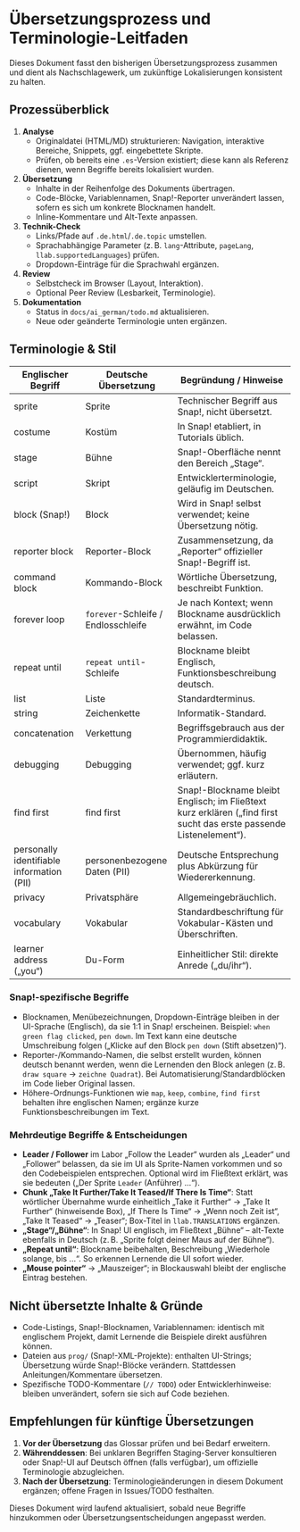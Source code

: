# Übersetzungsprozess und Terminologie-Leitfaden

Dieses Dokument fasst den bisherigen Übersetzungsprozess zusammen und dient als Nachschlagewerk, um zukünftige Lokalisierungen konsistent zu halten.

## Prozessüberblick
1. **Analyse**  
   - Originaldatei (HTML/MD) strukturieren: Navigation, interaktive Bereiche, Snippets, ggf. eingebettete Skripte.  
   - Prüfen, ob bereits eine `.es`-Version existiert; diese kann als Referenz dienen, wenn Begriffe bereits lokalisiert wurden.
2. **Übersetzung**  
   - Inhalte in der Reihenfolge des Dokuments übertragen.  
   - Code-Blöcke, Variablennamen, Snap!-Reporter unverändert lassen, sofern es sich um konkrete Blocknamen handelt.  
   - Inline-Kommentare und Alt-Texte anpassen.
3. **Technik-Check**  
   - Links/Pfade auf `.de.html`/`.de.topic` umstellen.  
   - Sprachabhängige Parameter (z. B. `lang`-Attribute, `pageLang`, `llab.supportedLanguages`) prüfen.  
   - Dropdown-Einträge für die Sprachwahl ergänzen.
4. **Review**  
   - Selbstcheck im Browser (Layout, Interaktion).  
   - Optional Peer Review (Lesbarkeit, Terminologie).  
5. **Dokumentation**  
   - Status in `docs/ai_german/todo.md` aktualisieren.  
   - Neue oder geänderte Terminologie unten ergänzen.

## Terminologie & Stil
| Englischer Begriff | Deutsche Übersetzung | Begründung / Hinweise |
|--------------------|---------------------|------------------------|
| sprite             | Sprite              | Technischer Begriff aus Snap!, nicht übersetzt. |
| costume            | Kostüm              | In Snap! etabliert, in Tutorials üblich. |
| stage              | Bühne               | Snap!-Oberfläche nennt den Bereich „Stage“. |
| script             | Skript              | Entwicklerterminologie, geläufig im Deutschen. |
| block (Snap!)      | Block               | Wird in Snap! selbst verwendet; keine Übersetzung nötig. |
| reporter block     | Reporter-Block      | Zusammensetzung, da „Reporter“ offizieller Snap!-Begriff ist. |
| command block      | Kommando-Block      | Wörtliche Übersetzung, beschreibt Funktion. |
| forever loop       | `forever`-Schleife / Endlosschleife | Je nach Kontext; wenn Blockname ausdrücklich erwähnt, im Code belassen. |
| repeat until       | `repeat until`-Schleife | Blockname bleibt Englisch, Funktionsbeschreibung deutsch. |
| list               | Liste               | Standardterminus. |
| string             | Zeichenkette        | Informatik-Standard. |
| concatenation      | Verkettung          | Begriffsgebrauch aus der Programmierdidaktik. |
| debugging          | Debugging           | Übernommen, häufig verwendet; ggf. kurz erläutern. |
| find first         | find first          | Snap!-Blockname bleibt Englisch; im Fließtext kurz erklären („find first sucht das erste passende Listenelement“). |
| personally identifiable information (PII) | personenbezogene Daten (PII) | Deutsche Entsprechung plus Abkürzung für Wiedererkennung. |
| privacy            | Privatsphäre        | Allgemeingebräuchlich. |
| vocabulary         | Vokabular           | Standardbeschriftung für Vokabular-Kästen und Überschriften. |
| learner address („you“) | Du-Form        | Einheitlicher Stil: direkte Anrede („du/ihr“). |

### Snap!-spezifische Begriffe
- Blocknamen, Menübezeichnungen, Dropdown-Einträge bleiben in der UI-Sprache (Englisch), da sie 1:1 in Snap! erscheinen. Beispiel: `when green flag clicked`, `pen down`. Im Text kann eine deutsche Umschreibung folgen („Klicke auf den Block `pen down` (Stift absetzen)“).
- Reporter-/Kommando-Namen, die selbst erstellt wurden, können deutsch benannt werden, wenn die Lernenden den Block anlegen (z. B. `draw square` → `zeichne Quadrat`). Bei Automatisierung/Standardblöcken im Code lieber Original lassen.
- Höhere-Ordnungs-Funktionen wie `map`, `keep`, `combine`, `find first` behalten ihre englischen Namen; ergänze kurze Funktionsbeschreibungen im Text.

### Mehrdeutige Begriffe & Entscheidungen
- **Leader / Follower** im Labor „Follow the Leader“ wurden als „Leader“ und „Follower“ belassen, da sie im UI als Sprite-Namen vorkommen und so den Codebeispielen entsprechen. Optional wird im Fließtext erklärt, was sie bedeuten („Der Sprite `Leader` (Anführer) ...“).
- **Chunk „Take It Further/Take It Teased/If There Is Time“**: Statt wörtlicher Übernahme wurde einheitlich „Take it Further“ → „Take It Further“ (hinweisende Box), „If There Is Time“ → „Wenn noch Zeit ist“, „Take It Teased“ → „Teaser“; Box-Titel in `llab.TRANSLATIONS` ergänzen.
- **„Stage“/„Bühne“**: In Snap! UI englisch, im Fließtext „Bühne“ – alt-Texte ebenfalls in Deutsch (z. B. „Sprite folgt deiner Maus auf der Bühne“).
- **„Repeat until“**: Blockname beibehalten, Beschreibung „Wiederhole solange, bis ...“. So erkennen Lernende die UI sofort wieder.
- **„Mouse pointer“** → „Mauszeiger“; in Blockauswahl bleibt der englische Eintrag bestehen.

## Nicht übersetzte Inhalte & Gründe
- Code-Listings, Snap!-Blocknamen, Variablennamen: identisch mit englischem Projekt, damit Lernende die Beispiele direkt ausführen können.
- Dateien aus `prog/` (Snap!-XML-Projekte): enthalten UI-Strings; Übersetzung würde Snap!-Blöcke verändern. Stattdessen Anleitungen/Kommentare übersetzen.
- Spezifische TODO-Kommentare (`// TODO`) oder Entwicklerhinweise: bleiben unverändert, sofern sie sich auf Code beziehen.

## Empfehlungen für künftige Übersetzungen
1. **Vor der Übersetzung** das Glossar prüfen und bei Bedarf erweitern.  
2. **Währenddessen**: Bei unklaren Begriffen Staging-Server konsultieren oder Snap!-UI auf Deutsch öffnen (falls verfügbar), um offizielle Terminologie abzugleichen.  
3. **Nach der Übersetzung**: Terminologieänderungen in diesem Dokument ergänzen; offene Fragen in Issues/TODO festhalten.

Dieses Dokument wird laufend aktualisiert, sobald neue Begriffe hinzukommen oder Übersetzungsentscheidungen angepasst werden.
